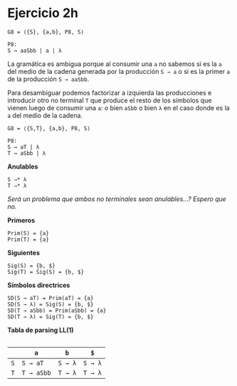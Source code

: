 # Ejercicio 2h

```
G8 = ⟨{S}, {a,b}, P8, S⟩

P8:
S → aaSbb | a | λ
```

La gramática es ambigua porque al consumir una `a` no sabemos si es la `a` del medio de la cadena generada por la producción `S → a` o si es la primer `a` de la producción `S → aaSbb`.

Para desambiguar podemos factorizar a izquierda las producciones e introducir otro no terminal `T` que produce el resto de los símbolos que vienen luego de consumir una `a`: o bien `aSbb` o bien `λ` en el caso donde es la `a` del medio de la cadena.

```
G8 = ⟨{S,T}, {a,b}, P8, S⟩

P8:
S → aT | λ
T → aSbb | λ
```

**Anulables**

```
S ⇒* λ
T ⇒* λ
```

*Será un problema que ambos no terminales sean anulables...? Espero que no.*

**Primeros**

```
Prim(S) = {a}
Prim(T) = {a}
```

**Siguientes**

```
Sig(S) = {b, $}
Sig(T) = Sig(S) = {b, $}
```

**Símbolos directrices**

```
SD(S → aT) = Prim(aT) = {a}
SD(S → λ) = Sig(S) = {b, $}
SD(T → aSbb) = Prim(aSbb) = {a}
SD(T → λ) = Sig(T) = {b, $}
```

**Tabla de parsing LL(1)**

<div style="overflow-x:scroll; white-space: nowrap;">

||`a`|`b`|`$`|
|-|-|-|-|
|`S`|`S → aT`|`S → λ`|`S → λ`|
|`T`|`T → aSbb`|`T → λ`|`T → λ`|

</div>
